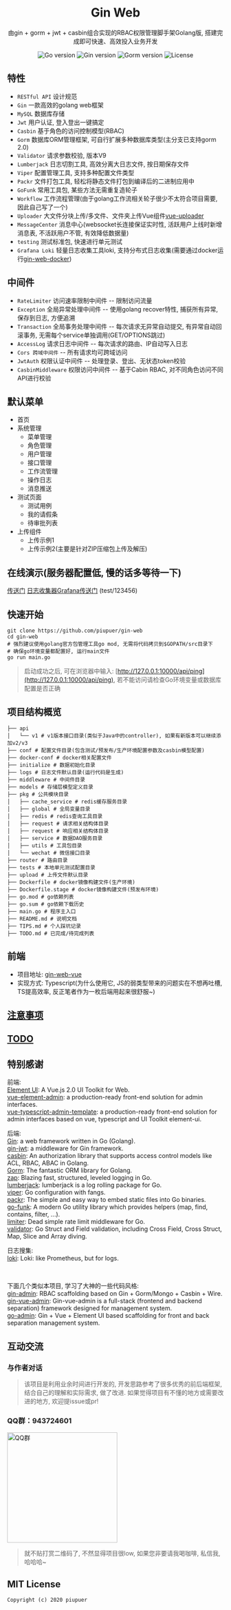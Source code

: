 <h1 align="center">Gin Web</h1>

<div align="center">
由gin + gorm + jwt + casbin组合实现的RBAC权限管理脚手架Golang版, 搭建完成即可快速、高效投入业务开发
<p align="center">
<img src="https://img.shields.io/github/go-mod/go-version/piupuer/gin-web" alt="Go version"/>
<img src="https://img.shields.io/badge/Gin-1.6.2-brightgreen" alt="Gin version"/>
<img src="https://img.shields.io/badge/Gorm-1.9.12-brightgreen" alt="Gorm version"/>
<img src="https://img.shields.io/github/license/piupuer/gin-web" alt="License"/>
</p>
</div>

## 特性

- `RESTful API` 设计规范
- `Gin` 一款高效的golang web框架
- `MySQL` 数据库存储
- `Jwt` 用户认证, 登入登出一键搞定
- `Casbin` 基于角色的访问控制模型(RBAC)
- `Gorm` 数据库ORM管理框架, 可自行扩展多种数据库类型(主分支已支持gorm 2.0)
- `Validator` 请求参数校验, 版本V9
- `Lumberjack` 日志切割工具, 高效分离大日志文件, 按日期保存文件
- `Viper` 配置管理工具, 支持多种配置文件类型
- `Packr` 文件打包工具, 轻松将静态文件打包到编译后的二进制应用中
- `GoFunk` 常用工具包, 某些方法无需重复造轮子
- `Workflow` 工作流程管理(由于golang工作流相关轮子很少不太符合项目需要, 因此自己写了一个)
- `Uploader` 大文件分块上传/多文件、文件夹上传Vue组件[vue-uploader](https://github.com/simple-uploader/vue-uploader/)
- `MessageCenter` 消息中心(websocket长连接保证实时性, 活跃用户上线时新增消息表, 不活跃用户不管, 有效降低数据量)
- `testing` 测试标准包, 快速进行单元测试
- `Grafana Loki` 轻量日志收集工具loki, 支持分布式日志收集(需要通过docker运行[gin-web-docker](https://github.com/piupuer/gin-web-docker))

## 中间件

- `RateLimiter` 访问速率限制中间件 -- 限制访问流量
- `Exception` 全局异常处理中间件 -- 使用golang recover特性, 捕获所有异常, 保存到日志, 方便追溯
- `Transaction` 全局事务处理中间件 -- 每次请求无异常自动提交, 有异常自动回滚事务, 无需每个service单独调用(GET/OPTIONS跳过)
- `AccessLog` 请求日志中间件 -- 每次请求的路由、IP自动写入日志
- `Cors 跨域中间件` -- 所有请求均可跨域访问
- `JwtAuth` 权限认证中间件 -- 处理登录、登出、无状态token校验
- `CasbinMiddleware` 权限访问中间件 -- 基于Cabin RBAC, 对不同角色访问不同API进行校验


## 默认菜单

- 首页
- 系统管理
  - 菜单管理
  - 角色管理
  - 用户管理
  - 接口管理
  - 工作流管理
  - 操作日志
  - 消息推送
- 测试页面
  - 测试用例
  - 我的请假条
  - 待审批列表
- 上传组件
  - 上传示例1
  - 上传示例2(主要是针对ZIP压缩包上传及解压)

## 在线演示(服务器配置低, 慢的话多等待一下)

[传送门](http://106.75.132.201/)
[日志收集器Grafana传送门](http://106.75.132.201:3000/) (test/123456)

## 快速开始

```
git clone https://github.com/piupuer/gin-web
cd gin-web
# 强烈建议使用golang官方包管理工具go mod, 无需将代码拷贝到$GOPATH/src目录下
# 确保go环境变量都配置好, 运行main文件
go run main.go
```

> 启动成功之后, 可在浏览器中输入: [http://127.0.0.1:10000/api/ping](http://127.0.0.1:10000/api/ping), 若不能访问请检查Go环境变量或数据库配置是否正确


## 项目结构概览

```
├── api
│   └── v1 # v1版本接口目录(类似于Java中的controller), 如果有新版本可以继续添加v2/v3
├── conf # 配置文件目录(包含测试/预发布/生产环境配置参数及casbin模型配置)
├── docker-conf # docker相关配置文件
├── initialize # 数据初始化目录
├── logs # 日志文件默认目录(运行代码是生成)
├── middleware # 中间件目录
├── models # 存储层模型定义目录
├── pkg # 公共模块目录
│   ├── cache_service # redis缓存服务目录
│   ├── global # 全局变量目录
│   ├── redis # redis查询工具目录
│   ├── request # 请求相关结构体目录
│   ├── request # 响应相关结构体目录
│   ├── service # 数据DAO服务目录
│   ├── utils # 工具包目录
│   └── wechat # 微信接口目录
├── router # 路由目录
├── tests # 本地单元测试配置目录
├── upload # 上传文件默认目录
├── Dockerfile # docker镜像构建文件(生产环境)
├── Dockerfile.stage # docker镜像构建文件(预发布环境)
├── go.mod # go依赖列表
├── go.sum # go依赖下载历史
├── main.go # 程序主入口
├── README.md # 说明文档
├── TIPS.md # 个人踩坑记录
├── TODO.md # 已完成/待完成列表
```

## 前端

- 项目地址: [gin-web-vue](https://github.com/piupuer/gin-web-vue)
- 实现方式: Typescript(为什么使用它, JS的弱类型带来的问题实在不想再吐槽, TS提高效率, 反正笔者作为一枚后端用起来很舒服~)

## [注意事项](https://github.com/piupuer/gin-web/blob/master/TIPS.md)

## [TODO](https://github.com/piupuer/gin-web/blob/master/TODO.md)

## 特别感谢

前端: 
<br/>
[Element UI](https://github.com/ElemeFE/element): A Vue.js 2.0 UI Toolkit for Web.
<br/>
[vue-element-admin](https://github.com/PanJiaChen/vue-element-admin): a production-ready front-end solution for admin interfaces.
<br/>
[vue-typescript-admin-template](https://github.com/Armour/vue-typescript-admin-template): a production-ready front-end solution for admin interfaces based on vue, typescript and UI Toolkit element-ui.
<br/>

后端:
<br/>
[Gin](https://github.com/gin-gonic/gin): a web framework written in Go (Golang).
<br/>
[gin-jwt](https://github.com/appleboy/gin-jwt): a middleware for Gin framework.
<br/>
[casbin](https://github.com/casbin/casbin): An authorization library that supports access control models like ACL, RBAC, ABAC in Golang.
<br/>
[Gorm](https://github.com/jinzhu/gorm): The fantastic ORM library for Golang.
<br/>
[zap](https://github.com/uber-go/zap): Blazing fast, structured, leveled logging in Go.
<br/>
[lumberjack](https://github.com/natefinch/lumberjack): lumberjack is a log rolling package for Go.
<br/>
[viper](https://github.com/spf13/viper): Go configuration with fangs.
<br/>
[packr](https://github.com/gobuffalo/packr): The simple and easy way to embed static files into Go binaries.
<br/>
[go-funk](https://github.com/thoas/go-funk): A modern Go utility library which provides helpers (map, find, contains, filter, ...).
<br/>
[limiter](https://github.com/ulule/limiter): Dead simple rate limit middleware for Go.
<br/>
[validator](https://github.com/go-playground/validator): Go Struct and Field validation, including Cross Field, Cross Struct, Map, Slice and Array diving.
<br/>

日志搜集:
<br/>
[loki](https://github.com/grafana/loki): Loki: like Prometheus, but for logs.

<br/>

下面几个类似本项目, 学习了大神的一些代码风格:
<br/>
[gin-admin](https://github.com/LyricTian/gin-admin): RBAC scaffolding based on Gin + Gorm/Mongo + Casbin + Wire.
<br/>
[gin-vue-admin](https://github.com/flipped-aurora/gin-vue-admin): Gin-vue-admin is a full-stack (frontend and backend separation) framework designed for management system.
<br/>
[go-admin](https://github.com/wenjianzhang/go-admin): Gin + Vue + Element UI based scaffolding for front and back separation management system.

## 互动交流

### 与作者对话

> 该项目是利用业余时间进行开发的, 开发思路参考了很多优秀的前后端框架, 结合自己的理解和实际需求, 做了改进.
> 如果觉得项目有不懂的地方或需要改进的地方, 欢迎提issue或pr!

### QQ群：943724601

<img src="https://github.com/piupuer/gin-web-images/blob/master/contact/qq_group.jpeg?raw=true" width="256" alt="QQ群" />

> 就不贴打赏二维码了, 不然显得项目很low, 如果您非要请我喝咖啡, 私信我, 哈哈哈~

## MIT License

    Copyright (c) 2020 piupuer

